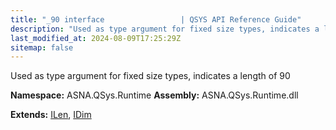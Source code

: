 ```yaml
---
title: "_90 interface                 | QSYS API Reference Guide"
description: "Used as type argument for fixed size types, indicates a length of 90  "
last_modified_at: 2024-08-09T17:25:29Z
sitemap: false
---
```


Used as type argument for fixed size types, indicates a length of 90 

**Namespace:** ASNA.QSys.Runtime
**Assembly:** ASNA.QSys.Runtime.dll

**Extends:** [ILen](/reference/runtime/qsys-runtime/i-len.html), [IDim](/reference/runtime/qsys-runtime/i-dim.html)
<br>
<br>
